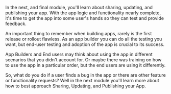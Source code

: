 In the next, and final module, you'll learn about sharing, updating, and publishing your app. With the app logic and functionality nearly complete, it's time to get the app into some user's hands so they can test and provide feedback.

An important thing to remember when building apps, rarely is the first release or rollout flawless. As an app builder you can do all the testing you want, but end-user testing and adoption of the app is crucial to its success.

App Builders and End users may think about using the app in different scenarios that you didn't account for. Or maybe there was training on how to use the app in a particular order, but the end users are using it differently.

So, what do you do if a user finds a bug in the app or there are other feature or functionality requests? Well in the next module you'll learn more about how to best approach Sharing, Updating, and Publishing your App.
